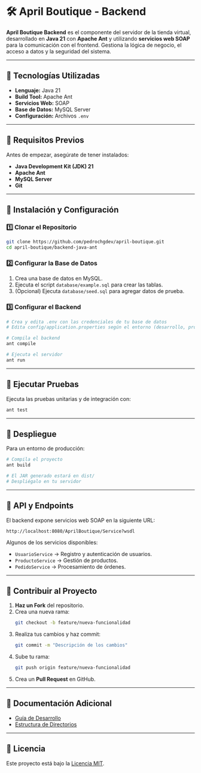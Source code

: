 # 🛠️ April Boutique - Backend

**April Boutique Backend** es el componente del servidor de la tienda virtual, desarrollado en **Java 21** con **Apache Ant** y utilizando **servicios web SOAP** para la comunicación con el frontend. Gestiona la lógica de negocio, el acceso a datos y la seguridad del sistema.

---

## 🚀 Tecnologías Utilizadas

- **Lenguaje:** Java 21
- **Build Tool:** Apache Ant
- **Servicios Web:** SOAP
- **Base de Datos:** MySQL Server
- **Configuración:** Archivos `.env`

---

## 📌 Requisitos Previos

Antes de empezar, asegúrate de tener instalados:

- **Java Development Kit (JDK) 21**
- **Apache Ant**
- **MySQL Server**
- **Git**

---

## 📌 Instalación y Configuración

### **1️⃣ Clonar el Repositorio**
```sh
git clone https://github.com/pedrochgdev/april-boutique.git
cd april-boutique/backend-java-ant
```

### **2️⃣ Configurar la Base de Datos**

1. Crea una base de datos en MySQL.
2. Ejecuta el script `database/example.sql` para crear las tablas.
3. (Opcional) Ejecuta `database/seed.sql` para agregar datos de prueba.

### **3️⃣ Configurar el Backend**
```sh
# Crea y edita .env con las credenciales de tu base de datos
# Edita config/application.properties según el entorno (desarrollo, producción, etc.)

# Compila el backend
ant compile

# Ejecuta el servidor
ant run
```

---

## 📌 Ejecutar Pruebas

Ejecuta las pruebas unitarias y de integración con:
```sh
ant test
```

---

## 📌 Despliegue

Para un entorno de producción:

```sh
# Compila el proyecto
ant build

# El JAR generado estará en dist/
# Despliégalo en tu servidor
```

---

## 📌 API y Endpoints

El backend expone servicios web SOAP en la siguiente URL:

```
http://localhost:8080/AprilBoutique/Service?wsdl
```

Algunos de los servicios disponibles:

- `UsuarioService` → Registro y autenticación de usuarios.
- `ProductoService` → Gestión de productos.
- `PedidoService` → Procesamiento de órdenes.

---

## 📌 Contribuir al Proyecto

1. **Haz un Fork** del repositorio.
2. Crea una nueva rama:
   ```sh
   git checkout -b feature/nueva-funcionalidad
   ```
3. Realiza tus cambios y haz commit:
   ```sh
   git commit -m "Descripción de los cambios"
   ```
4. Sube tu rama:
   ```sh
   git push origin feature/nueva-funcionalidad
   ```
5. Crea un **Pull Request** en GitHub.

---

## 📌 Documentación Adicional

- [Guía de Desarrollo](../docs/backend-desarrollo.md)
- [Estructura de Directorios](../docs/backend-estructura.md)

---

## 📌 Licencia

Este proyecto está bajo la [Licencia MIT](../LICENSE).

